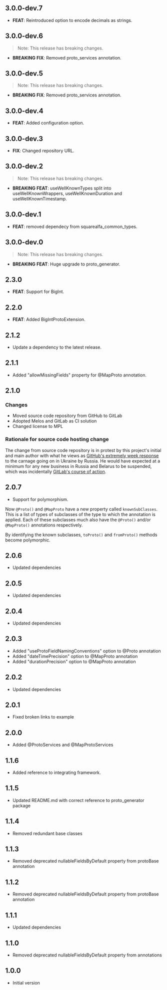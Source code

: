 ## 3.0.0-dev.7

 - **FEAT**: Reintroduced option to encode decimals as strings.

## 3.0.0-dev.6

> Note: This release has breaking changes.

 - **BREAKING** **FIX**: Removed proto_services annotation.

## 3.0.0-dev.5

> Note: This release has breaking changes.

 - **BREAKING** **FIX**: Removed proto_services annotation.

## 3.0.0-dev.4

 - **FEAT**: Added configuration option.

## 3.0.0-dev.3

 - **FIX**: Changed repository URL.

## 3.0.0-dev.2

> Note: This release has breaking changes.

 - **BREAKING** **FEAT**: useWellKnownTypes split into useWellKnownWrappers, useWellKnownDuration and useWellKnownTimestamp.

## 3.0.0-dev.1

 - **FEAT**: removed dependecy from squarealfa_common_types.

## 3.0.0-dev.0

> Note: This release has breaking changes.

 - **BREAKING** **FEAT**: Huge upgrade to proto_generator.

## 2.3.0

 - **FEAT**: Support for BigInt.

## 2.2.0

 - **FEAT**: Added BigIntProtoExtension.

## 2.1.2

 - Update a dependency to the latest release.

## 2.1.1

 - Added "allowMissingFields" property for @MapProto annotation.

## 2.1.0

### Changes
- Moved source code repository from GitHub to GitLab
- Adopted Melos and GitLab as CI solution
- Changed license to MPL

### Rationale for source code hosting change

The change from source code repository is in protest by this project's initial and main author with what he views as [GitHub's extremely week response](https://github.blog/2022-03-02-our-response-to-the-war-in-ukraine/) to the carnage going on in Ukraine by Russia. He would have expected at a minimum for any new business in Russia and Belarus to be suspended, which was incidentally [GitLab's course of action](https://about.gitlab.com/blog/2022/03/11/gitlab-actions-to-date-regarding-russian-invasion-of-ukraine/#suspending-new-business-in-russia-and-belarus).


## 2.0.7

- Support for polymorphism.

Now ```@Proto()``` and ```@MapProto``` have a new property called ```knownSubClasses```. This is a list of types of subclasses of the type to which the annotation
is applied. Each of these subclasses much also have the ```@Proto()``` and/or ```@MapProto()``` annotations respectively.

By identifying the known subclasses, ```toProto()``` and ```fromProto()``` methods become polymorphic.

## 2.0.6

- Updated dependencies

## 2.0.5

- Updated dependencies

## 2.0.4

- Updated dependencies

## 2.0.3

- Added "useProtoFieldNamingConventions" option to @Proto annotation
- Added "dateTimePrecision" option to @MapProto annotation
- Added "durationPrecision" option to @MapProto annotation

## 2.0.2

- Updated dependencies

## 2.0.1

- Fixed broken links to example

## 2.0.0

- Added @ProtoServices and @MapProtoServices

## 1.1.6

- Added reference to integrating framework.

## 1.1.5

- Updated README.md with correct reference to proto_generator package

## 1.1.4

- Removed redundant base classes

## 1.1.3

- Removed deprecated nullableFieldsByDefault property from protoBase annotation

## 1.1.2

- Removed deprecated nullableFieldsByDefault property from protoBase annotation

## 1.1.1

- Updated dependencies

## 1.1.0

- Removed deprecated nullableFieldsByDefault property from annotations

## 1.0.0

- Initial version




